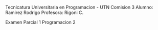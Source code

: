 Tecnicatura Universitaria en Programacion - UTN
Comision 3
Alumno: Ramirez Rodrigo
Profesora: Rigoni C.

Examen Parcial 1 Programacion 2
